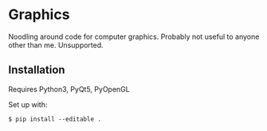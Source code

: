 # Graphics

Noodling around code for computer graphics. Probably not useful to anyone other than me. Unsupported.

## Installation

Requires Python3, PyQt5, PyOpenGL

Set up with:

````
$ pip install --editable .
````